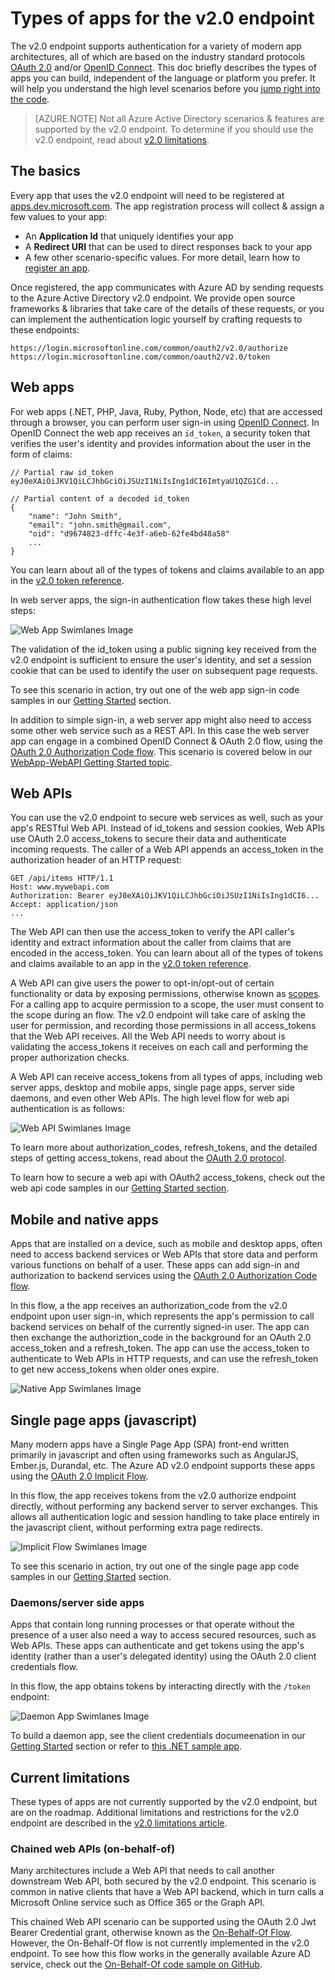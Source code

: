 <properties
	pageTitle="Types of the v2.0 endpoint | Microsoft Azure"
	description="The types of apps and scenarios supported by the Azure AD v2.0 endpoint."
	services="active-directory"
	documentationCenter=""
	authors="dstrockis"
	manager="mbaldwin"
	editor=""/>

<tags
	ms.service="active-directory"
	ms.workload="identity"
	ms.tgt_pltfrm="na"
	ms.devlang="na"
	ms.topic="article"
	ms.date="09/30/2016"
	ms.author="dastrock"/>

# Types of apps for the v2.0 endpoint
The v2.0 endpoint supports authentication for a variety of modern app architectures, all of which are based on the industry standard protocols [OAuth 2.0](active-directory-v2-protocols.md#oauth2-authorization-code-flow) and/or [OpenID Connect](active-directory-v2-protocols.md#openid-connect-sign-in-flow).  This doc briefly describes the types of apps you can build, independent of the language or platform you prefer.  It will help you understand the high level scenarios before you [jump right into the code](active-directory-appmodel-v2-overview.md#getting-started).

> [AZURE.NOTE]
	Not all Azure Active Directory scenarios & features are supported by the v2.0 endpoint.  To determine if you should use the v2.0 endpoint, read about [v2.0 limitations](active-directory-v2-limitations.md).

## The basics
Every app that uses the v2.0 endpoint will need to be registered at [apps.dev.microsoft.com](https://apps.dev.microsoft.com).  The app registration process will collect & assign a few values to your app:

- An **Application Id** that uniquely identifies your app
- A **Redirect URI** that can be used to direct responses back to your app
- A few other scenario-specific values.  For more detail, learn how to [register an app](active-directory-v2-app-registration.md).

Once registered, the app communicates with Azure AD by sending requests to the Azure Active Directory v2.0 endpoint.  We provide open source frameworks & libraries that take care of the details of these requests, or you can implement the authentication logic yourself by crafting requests to these endpoints:

```
https://login.microsoftonline.com/common/oauth2/v2.0/authorize
https://login.microsoftonline.com/common/oauth2/v2.0/token
```
<!-- TODO: Need a page for libraries to link to -->

## Web apps
For web apps (.NET, PHP, Java, Ruby, Python, Node, etc) that are accessed through a browser, you can perform user sign-in using [OpenID Connect](active-directory-v2-protocols.md#openid-connect-sign-in-flow).  In OpenID Connect the web app receives an `id_token`, a security token that verifies the user's identity and provides information about the user in the form of claims:

```
// Partial raw id_token
eyJ0eXAiOiJKV1QiLCJhbGciOiJSUzI1NiIsIng1dCI6ImtyaU1QZG1Cd...

// Partial content of a decoded id_token
{
	"name": "John Smith",
	"email": "john.smith@gmail.com",
	"oid": "d9674823-dffc-4e3f-a6eb-62fe4bd48a58"
	...
}
```

You can learn about all of the types of tokens and claims available to an app in the [v2.0 token reference](active-directory-v2-tokens.md).

In web server apps, the sign-in authentication flow takes these high level steps:

![Web App Swimlanes Image](../media/active-directory-v2-flows/convergence_scenarios_webapp.png)

The validation of the id_token using a public signing key received from the v2.0 endpoint is sufficient to ensure the user's identity, and set a session cookie that can be used to identify the user on subsequent page requests.

To see this scenario in action, try out one of the web app sign-in code samples in our [Getting Started](active-directory-appmodel-v2-overview.md#getting-started) section.

In addition to simple sign-in, a web server app might also need to access some other web service such as a REST API.  In this case the web server app can engage in a combined OpenID Connect & OAuth 2.0 flow, using the [OAuth 2.0 Authorization Code flow](active-directory-v2-protocols.md#oauth2-authorization-code-flow). This scenario is covered below in our [WebApp-WebAPI Getting Started topic](active-directory-v2-devquickstarts-webapp-webapi-dotnet.md).

## Web APIs
You can use the v2.0 endpoint to secure web services as well, such as your app's RESTful Web API.  Instead of id_tokens and session cookies, Web APIs use OAuth 2.0 access_tokens to secure their data and authenticate incoming requests.  The caller of a Web API appends an access_token in the authorization header of an HTTP request:

```
GET /api/items HTTP/1.1
Host: www.mywebapi.com
Authorization: Bearer eyJ0eXAiOiJKV1QiLCJhbGciOiJSUzI1NiIsIng1dCI6...
Accept: application/json
...
```

The Web API can then use the access_token to verify the API caller's identity and extract information about the caller from claims that are encoded in the access_token.  You can learn about all of the types of tokens and claims available to an app in the [v2.0 token reference](active-directory-v2-tokens.md).

A Web API can give users the power to opt-in/opt-out of certain functionality or data by exposing permissions, otherwise known as [scopes](active-directory-v2-scopes.md).  For a calling app to acquire permission to a scope, the user must consent to the scope during an flow.  The v2.0 endpoint will take care of asking the user for permission, and recording those permissions in all access_tokens that the Web API receives.  All the Web API needs to worry about is validating the access_tokens it receives on each call and performing the proper authorization checks.

A Web API can receive access_tokens from all types of apps, including web server apps, desktop and mobile apps, single page apps, server side daemons, and even other Web APIs.  The high level flow for web api authentication is as follows:

![Web API Swimlanes Image](../media/active-directory-v2-flows/convergence_scenarios_webapi.png)

To learn more about authorization_codes, refresh_tokens, and the detailed steps of getting access_tokens, read about the [OAuth 2.0 protocol](active-directory-v2-protocols-oauth-code.md).

To learn how to secure a web api with OAuth2 access_tokens, check out the web api code samples in our [Getting Started section](active-directory-appmodel-v2-overview.md#getting-started).


## Mobile and native apps
Apps that are installed on a device, such as mobile and desktop apps, often need to access backend services or Web APIs that store data and perform various functions on behalf of a user.  These apps can add sign-in and authorization to backend services using the [OAuth 2.0 Authorization Code flow](active-directory-v2-protocols-oauth-code.md).  

In this flow, a the app receives an authorization_code from the v2.0 endpoint upon user sign-in, which represents the app's permission to call backend services on behalf of the currently signed-in user.  The app can then exchange the authoriztion_code in the background for an OAuth 2.0 access_token and a refresh_token.  The app can use the access_token to authenticate to Web APIs in HTTP requests, and can use the refresh_token to get new access_tokens when older ones expire.

![Native App Swimlanes Image](../media/active-directory-v2-flows/convergence_scenarios_native.png)

## Single page apps (javascript)
Many modern apps have a Single Page App (SPA) front-end written primarily in javascript and often using frameworks such as AngularJS, Ember.js, Durandal, etc.  The Azure AD v2.0 endpoint supports these apps using the [OAuth 2.0 Implicit Flow](active-directory-v2-protocols-implicit.md).

In this flow, the app receives tokens from the v2.0 authorize endpoint directly, without performing any backend server to server exchanges.  This allows all authentication logic and session handling to take place entirely in the javascript client, without performing extra page redirects.

![Implicit Flow Swimlanes Image](../media/active-directory-v2-flows/convergence_scenarios_implicit.png)

To see this scenario in action, try out one of the single page app code samples in our [Getting Started](active-directory-appmodel-v2-overview.md#getting-started) section.

### Daemons/server side apps
Apps that contain long running processes or that operate without the presence of a user also need a way to access secured resources, such as Web APIs.  These apps can authenticate and get tokens using the app's identity (rather than a user's delegated identity) using the OAuth 2.0 client credentials flow.

In this flow, the app obtains tokens by interacting directly with the `/token` endpoint:

![Daemon App Swimlanes Image](../media/active-directory-v2-flows/convergence_scenarios_daemon.png)

To build a daemon app, see the client credentials documeenation in our [Getting Started](active-directory-appmodel-v2-overview.md#getting-started) section or refer to [this .NET sample app](https://github.com/Azure-Samples/active-directory-dotnet-daemon-v2).

## Current limitations
These types of apps are not currently supported by the v2.0 endpoint, but are on the roadmap.  Additional limitations and restrictions for the v2.0 endpoint are described in the [v2.0 limitations article](active-directory-v2-limitations.md).

### Chained web APIs (on-behalf-of)
Many architectures include a Web API that needs to call another downstream Web API, both secured by the v2.0 endpoint.  This scenario is common in native clients that have a Web API backend, which in turn calls a Microsoft Online service such as Office 365 or the Graph API.

This chained Web API scenario can be supported using the OAuth 2.0 Jwt Bearer Credential grant, otherwise known as the [On-Behalf-Of Flow](active-directory-v2-protocols.md#oauth2-on-behalf-of-flow).  However, the On-Behalf-Of flow is not currently implemented in the v2.0 endpoint.  To see how this flow works in the generally available Azure AD service, check out the [On-Behalf-Of code sample on GitHub](https://github.com/AzureADSamples/WebAPI-OnBehalfOf-DotNet).
